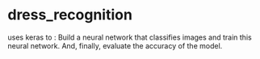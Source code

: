 # dress_recognition
uses keras to : Build a neural network that classifies images and train this neural network.
And, finally, evaluate the accuracy of the model.
